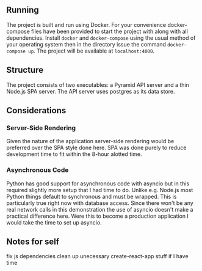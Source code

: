 ## Running
The project is built and run using Docker. For your convenience docker-compose files have been provided to start the project with along with all dependencies. Install `docker` and `docker-compose` using the usual method of your operating system then in the directory issue the command `docker-compose up`. The project will be available at `localhost:4000`.

## Structure
The project consists of two executables: a Pyramid API server and a thin Node.js SPA server. The API server uses postgres as its data store.

## Considerations
### Server-Side Rendering
Given the nature of the application server-side rendering would be preferred over the SPA style done here. SPA was done purely to reduce development time to fit within the 8-hour alotted time.
### Asynchronous Code
Python has good support for asynchronous code with asyncio but in this required slightly more setup that I had time to do. Unlike e.g. Node.js most Python things default to synchronous and must be wrapped. This is particularly true right now with database access. Since there won't be any real network calls in this demonstration the use of asyncio doesn't make a practical difference here. Were this to become a production application I would take the time to set up asyncio.


## Notes for self
fix js dependencies
clean up unecessary create-react-app stuff if I have time
